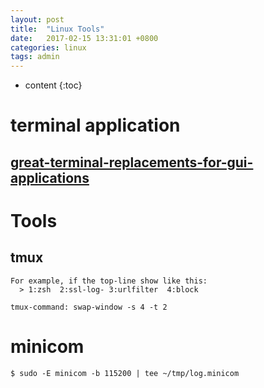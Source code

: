 ```yaml
---
layout: post
title:  "Linux Tools"
date:   2017-02-15 13:31:01 +0800
categories: linux
tags: admin
---
```


* content
{:toc}


# terminal application

## [great-terminal-replacements-for-gui-applications][1]

# Tools

## tmux

    For example, if the top-line show like this:
      > 1:zsh  2:ssl-log- 3:urlfilter  4:block

    tmux-command: swap-window -s 4 -t 2

# minicom

    $ sudo -E minicom -b 115200 | tee ~/tmp/log.minicom


  [1]: http://www.tuxarena.com/2014/03/20-great-terminal-replacements-for-gui-applications/

